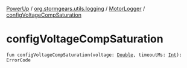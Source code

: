 [PowerUp](../../index.md) / [org.stormgears.utils.logging](../index.md) / [MotorLogger](index.md) / [configVoltageCompSaturation](./config-voltage-comp-saturation.md)

# configVoltageCompSaturation

`fun configVoltageCompSaturation(voltage: `[`Double`](https://kotlinlang.org/api/latest/jvm/stdlib/kotlin/-double/index.html)`, timeoutMs: `[`Int`](https://kotlinlang.org/api/latest/jvm/stdlib/kotlin/-int/index.html)`): ErrorCode`